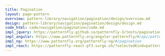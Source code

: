 ```yaml
---
title: Pagination
layout: page-pattern
overview: pattern-library/navigation/pagination/design/overview.md
design: pattern-library/navigation/pagination/design/design.md
code_html: code/navigation/pagination/code.md
impl_jquery: https://patternfly.github.io/patternfly-3/tests/pagination.html
impl_angular: https://www.patternfly.org/angular-patternfly/#/api/patternfly.pagination.component:pfPagination
impl_ng: https://www.patternfly.org/patternfly-ng/#/pagination
impl_react: https://patternfly-react-pf3.surge.sh/?selectedKind=patternfly-react%2FWidgets%2FPagination&selectedStory=Pagination%20row
---
```

